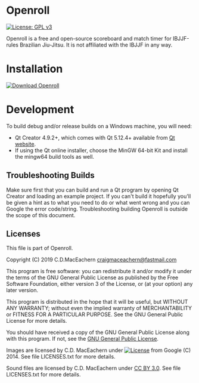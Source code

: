 # Openroll
[![License: GPL v3](https://img.shields.io/badge/License-GPLv3-blue.svg)](https://www.gnu.org/licenses/gpl-3.0)

Openroll is a free and open-source scoreboard and match timer for IBJJF-rules
Brazilian Jiu-Jitsu. It is not affiliated with the IBJJF in any way.

# Installation
[![Download Openroll](https://a.fsdn.com/con/app/sf-download-button)](https://sourceforge.net/projects/openroll/files/latest/download)

# Development
To build debug and/or release builds on a Windows machine, you will need:

* Qt Creator 4.9.2+, which comes with Qt 5.12.4+ available from [Qt
  website](https://www.qt.io/download).
* If using the Qt online installer, choose the MinGW 64-bit Kit and install
the mingw64 build tools as well.

## Troubleshooting Builds
Make sure first that you can build and run a Qt program by opening Qt Creator
and loading an example project. If you can't build it hopefully you'll be given
a hint as to what you need to do or what went wrong and you can Google the
error code/string. Troubleshooting building Openroll is outside the scope of
this document.

## Licenses
This file is part of Openroll.

Copyright (C) 2019 C.D.MacEachern <craigmaceachern@fastmail.com>

This program is free software: you can redistribute it and/or modify
it under the terms of the GNU General Public License as published by
the Free Software Foundation, either version 3 of the License, or
(at your option) any later version.

This program is distributed in the hope that it will be useful,
but WITHOUT ANY WARRANTY; without even the implied warranty of
MERCHANTABILITY or FITNESS FOR A PARTICULAR PURPOSE.  See the
GNU General Public License for more details.

You should have received a copy of the GNU General Public License
along with this program.  If not, see the [GNU General Public
License](https://www.gnu.org/licenses/).

Images are licensed by C.D. MacEachern under [![License](https://img.shields.io/badge/License-Apache%202.0-blue.svg)](https://opensource.org/licenses/Apache-2.0)
from Google (C) 2014.
See file LICENSES.txt for more details.

Sound files are licensed by C.D. MacEachern under [CC BY
3.0](https://creativecommons.org/licenses/by/3.0/legalcode). See file
LICENSES.txt for more details.
